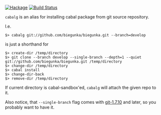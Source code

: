 [![Hackage](https://budueba.com/hackage/cabalg)](http://hackage.haskell.org/package/cabalg)
[![Build Status](https://secure.travis-ci.org/dmalikov/cabalg.png?branch=master)](http://travis-ci.org/dmalikov/cabalg)

`cabalg` is an alias for installing cabal package from git source repository.

I.e.

```
$> cabalg git://github.com/biegunka/biegunka.git --branch=develop
```

is just a shorthand for

```
$> create-dir /temp/directory
$> git clone --branch develop --single-branch --depth=1 --quiet git://github.com/biegunka/biegunka.git /temp/directory
$> change-dir /temp/directory
$> cabal install
$> change-dir-back
$> remove-dir /temp/directory
```

If current directory is cabal-sandbox'ed, `cabalg` will attach the given repo to it.

Also notice, that `--single-branch` flag comes with [git-1.7.10](https://lkml.org/lkml/2012/3/28/418) and later, so you probably want to have it.
